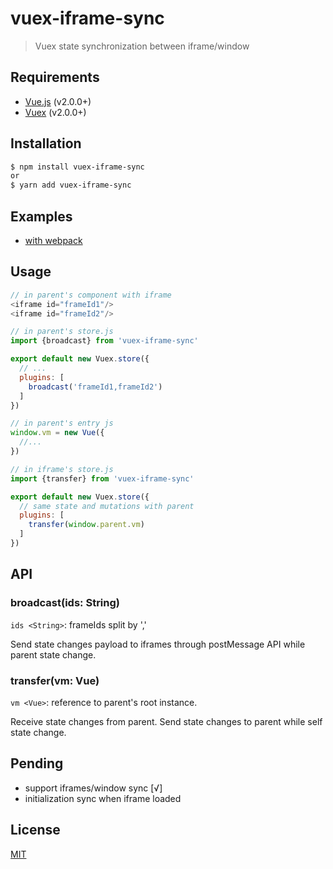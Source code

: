 # vuex-iframe-sync

> Vuex state synchronization between iframe/window

## Requirements

- [Vue.js](https://vuejs.org) (v2.0.0+)
- [Vuex](http://vuex.vuejs.org) (v2.0.0+)

## Installation

```bash
$ npm install vuex-iframe-sync
or
$ yarn add vuex-iframe-sync
```

## Examples

- [with webpack](https://github.com/L-Chris/vuex-iframe-sync/tree/develop/examples/with-webpack)

## Usage

```js
// in parent's component with iframe
<iframe id="frameId1"/>
<iframe id="frameId2"/>

// in parent's store.js
import {broadcast} from 'vuex-iframe-sync'

export default new Vuex.store({
  // ...
  plugins: [
    broadcast('frameId1,frameId2')
  ]
})

// in parent's entry js
window.vm = new Vue({
  //...
})

// in iframe's store.js
import {transfer} from 'vuex-iframe-sync'

export default new Vuex.store({
  // same state and mutations with parent
  plugins: [
    transfer(window.parent.vm)
  ]
})
```

## API

### broadcast(ids: String)

`ids <String>`: frameIds split by ','

Send state changes payload to iframes through postMessage API while parent state change.

### transfer(vm: Vue)

`vm <Vue>`: reference to parent's root instance.

Receive state changes from parent. Send state changes to parent while self state change.

## Pending
- support iframes/window sync [√]
- initialization sync when iframe loaded

## License

[MIT](http://opensource.org/licenses/MIT)